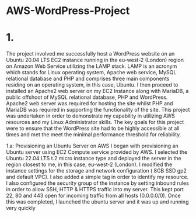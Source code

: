 # AWS-WordPress-Project
# 1. 
The project involved me successfully host a WordPress website on an Ubuntu 20.04 LTS EC2 instance running in the eu-west-2 (London) region on Amazon Web Service utilizing the LAMP stack.  LAMP is an acronym which stands for Linux operating system, Apache web service, MySQL relational database and PHP and comprises three main components residing on an operating system, in this case, Ubuntu. 
I then proceed to installed an Apache2 web server on my EC2 Instance along with MariaDB, a public offshoot of MySQL relational database, PHP and WordPress. Apache2 web server was required for hosting the site whilst PHP and MariaDB was required in supporting the functionality of the site.
This project was undertaken in order to demonstrate my capability in utilizing AWS resources and my Linux Administrator skills. The key goals for this project were to ensure that the WordPress site had to be highly accessible at all times and met the meet the minimal performance threshold for reliability.


 
 1.a: Provisioning an Ubuntu Server on AWS
I began with provisioning an Ubuntu server using EC2 Compute service provided by AWS. I selected the Ubuntu 22.04 LTS t.2 micro instance type and deployed the server in the region closest to me, in this case, eu-west-2 (London). 
I modified the instance settings for the storage and network configuration ( 8GB SSD gp2 and default VPC). I also added a simple tag in order to identify my resource.
I also configured the security group of the instance by setting inbound rules in order to allow SSH, HTTP & HTTPS traffic into my server. This kept port 22, 80 and 443 open for incoming traffic from all hosts (0.0.0.0/0). Once this was completed, I launched the ubuntu server and it was up and running very quickly

